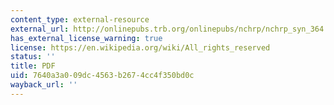 ```yaml
---
content_type: external-resource
external_url: http://onlinepubs.trb.org/onlinepubs/nchrp/nchrp_syn_364.pdf
has_external_license_warning: true
license: https://en.wikipedia.org/wiki/All_rights_reserved
status: ''
title: PDF
uid: 7640a3a0-09dc-4563-b267-4cc4f350bd0c
wayback_url: ''
---
```

